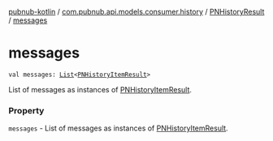[pubnub-kotlin](../../index.md) / [com.pubnub.api.models.consumer.history](../index.md) / [PNHistoryResult](index.md) / [messages](./messages.md)

# messages

`val messages: `[`List`](https://kotlinlang.org/api/latest/jvm/stdlib/kotlin.collections/-list/index.html)`<`[`PNHistoryItemResult`](../-p-n-history-item-result/index.md)`>`

List of messages as instances of [PNHistoryItemResult](../-p-n-history-item-result/index.md).

### Property

`messages` - List of messages as instances of [PNHistoryItemResult](../-p-n-history-item-result/index.md).